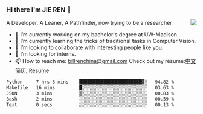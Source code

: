 ### Hi there I'm JIE REN 👋

<img align="right" src="https://github-readme-stats.vercel.app/api?username=BillRencn&show_icons=true&icon_color=0366d6&bg_color=ffffff&hide_title=true" />
A Developer, A Leaner, A Pathfinder, now trying to be a researcher

- 🔭 I’m currently working on my bachelor's degree at UW-Madison
- 🌱 I’m currently learning the tricks of traditional tasks in Computer Vision.
- 👯 I’m looking to collaborate with interesting people like you. 
- 🤔 I’m looking for interns.
- 📫 How to reach me: billrenchina@gmail.com
Check out my résumé:[中文简历](), [Resume]()

<!--START_SECTION:waka-->

```txt
Python     7 hrs 3 mins    ███████████████████████▓░   94.82 %
Makefile   16 mins         █░░░░░░░░░░░░░░░░░░░░░░░░   03.63 %
JSON       3 mins          ▒░░░░░░░░░░░░░░░░░░░░░░░░   00.83 %
Bash       2 mins          ░░░░░░░░░░░░░░░░░░░░░░░░░   00.59 %
Text       0 secs          ░░░░░░░░░░░░░░░░░░░░░░░░░   00.13 %
```

<!--END_SECTION:waka-->
